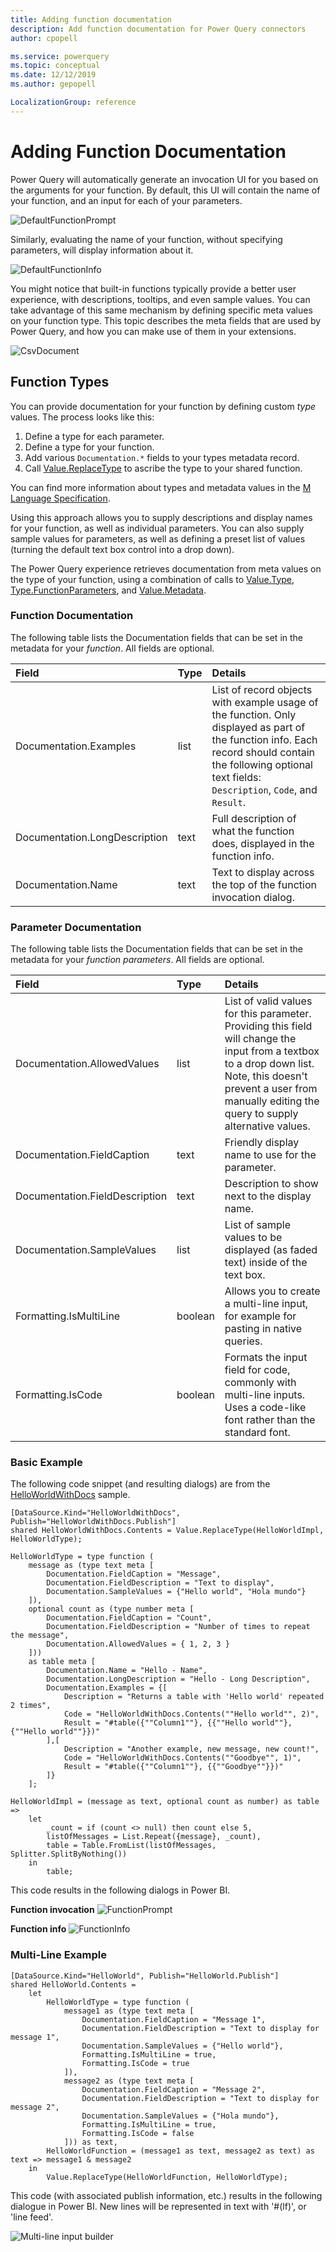 ```yaml
---
title: Adding function documentation
description: Add function documentation for Power Query connectors
author: cpopell

ms.service: powerquery
ms.topic: conceptual
ms.date: 12/12/2019
ms.author: gepopell

LocalizationGroup: reference
---
```


# Adding Function Documentation

Power Query will automatically generate an invocation UI for you based on the arguments for your function. By default, this UI will contain the name of your function, and an input for each of your parameters. 

![DefaultFunctionPrompt](images/defaultFunctionPrompt.png "Function prompt")

Similarly, evaluating the name of your function, without specifying parameters, will display information about it. 

![DefaultFunctionInfo](images/defaultFunctionInfo.png "Function info")

You might notice that built-in functions typically provide a better user experience, with descriptions, tooltips, and even sample values. You can take advantage of this same mechanism by defining specific meta values on your function type. This topic describes the meta fields that are used by Power Query, and how you can make use of them in your extensions. 

![CsvDocument](images/csvDocument.png "Function info for Csv.Document")

## Function Types

You can provide documentation for your function by defining custom *type* values. The process looks like this:

1. Define a type for each parameter.
2. Define a type for your function.
3. Add various `Documentation.*` fields to your types metadata record.
3. Call [Value.ReplaceType](/powerquery-m/value-replacetype) to ascribe the type to your shared function.

You can find more information about types and metadata values in the [M Language Specification](/powerquery-m/power-query-m-language-specification).

Using this approach allows you to supply descriptions and display names for your function, as well as individual parameters. You can also supply sample values for parameters, as well as defining a preset list of values (turning the default text box control into a drop down).

The Power Query experience retrieves documentation from meta values on the type of your function, using a combination of calls to [Value.Type](/powerquery-m/value-type), [Type.FunctionParameters](/powerquery-m/type-functionparameters), and [Value.Metadata](/powerquery-m/value-metadata).

### Function Documentation
The following table lists the Documentation fields that can be set in the metadata for your *function*. All fields are optional.

| Field                         | Type    | Details                                                                                                                                                                                                                                                                                                                    |
|:------------------------------|:--------|:---------------------------------------------------------------------------------------------------------------------------------------------------------------------------------------------------------------------------------------------------------------------------------------------------------------------------|
| Documentation.Examples        | list    | List of record objects with example usage of the function. Only displayed as part of the function info. Each record should contain the following optional text fields: `Description`, `Code`, and `Result`. |
| Documentation.LongDescription | text    | Full description of what the function does, displayed in the function info. |
| Documentation.Name     | text    | Text to display across the top of the function invocation dialog. |

### Parameter Documentation
The following table lists the Documentation fields that can be set in the metadata for your *function parameters*. All fields are optional.

| Field                          | Type    | Details                                                                                                                                                                                                                                                                                                                    |
|:-------------------------------|:-------|:-----------------------------------------------------------------------------------------------------------------------------------------------------------------------------------------------------------------------|
| Documentation.AllowedValues    | list   | List of valid values for this parameter. Providing this field will change the input from a textbox to a drop down list. Note, this doesn't prevent a user from manually editing the query to supply alternative values. |
| Documentation.FieldCaption     | text   | Friendly display name to use for the parameter.                                                                                                                                                                        |
| Documentation.FieldDescription | text   | Description to show next to the display name.                                                                                                                                                                          |
| Documentation.SampleValues     | list   | List of sample values to be displayed (as faded text) inside of the text box.                                                                                                                                          |
| Formatting.IsMultiLine | boolean | Allows you to create a multi-line input, for example for pasting in native queries. |
| Formatting.IsCode | boolean | Formats the input field for code, commonly with multi-line inputs. Uses a code-like font rather than the standard font.|

### Basic Example
The following code snippet (and resulting dialogs) are from the [HelloWorldWithDocs](https://github.com/Microsoft/DataConnectors/tree/master/samples/HelloWorldWithDocs) sample.

```
[DataSource.Kind="HelloWorldWithDocs", Publish="HelloWorldWithDocs.Publish"]
shared HelloWorldWithDocs.Contents = Value.ReplaceType(HelloWorldImpl, HelloWorldType);

HelloWorldType = type function (
    message as (type text meta [
        Documentation.FieldCaption = "Message",
        Documentation.FieldDescription = "Text to display",
        Documentation.SampleValues = {"Hello world", "Hola mundo"}
    ]),
    optional count as (type number meta [
        Documentation.FieldCaption = "Count",
        Documentation.FieldDescription = "Number of times to repeat the message",
        Documentation.AllowedValues = { 1, 2, 3 }
    ]))
    as table meta [
        Documentation.Name = "Hello - Name",
        Documentation.LongDescription = "Hello - Long Description",
        Documentation.Examples = {[
            Description = "Returns a table with 'Hello world' repeated 2 times",
            Code = "HelloWorldWithDocs.Contents(""Hello world"", 2)",
            Result = "#table({""Column1""}, {{""Hello world""}, {""Hello world""}})"
        ],[
            Description = "Another example, new message, new count!",
            Code = "HelloWorldWithDocs.Contents(""Goodbye"", 1)",
            Result = "#table({""Column1""}, {{""Goodbye""}})"
        ]}
    ];

HelloWorldImpl = (message as text, optional count as number) as table =>
    let
        _count = if (count <> null) then count else 5,
        listOfMessages = List.Repeat({message}, _count),
        table = Table.FromList(listOfMessages, Splitter.SplitByNothing())
    in
        table;
```

This code results in the following dialogs in Power BI. 

**Function invocation**
![FunctionPrompt](images/helloWorldWithDocs.png "Hello world with docs prompt")

**Function info**
![FunctionInfo](images/helloWorldWithDocsInfo.png "Hello world with docs function info")

### Multi-Line Example

```
[DataSource.Kind="HelloWorld", Publish="HelloWorld.Publish"]
shared HelloWorld.Contents =
    let
        HelloWorldType = type function (
            message1 as (type text meta [
                Documentation.FieldCaption = "Message 1",
                Documentation.FieldDescription = "Text to display for message 1",
                Documentation.SampleValues = {"Hello world"},
                Formatting.IsMultiLine = true,
                Formatting.IsCode = true
            ]),
            message2 as (type text meta [
                Documentation.FieldCaption = "Message 2",
                Documentation.FieldDescription = "Text to display for message 2",
                Documentation.SampleValues = {"Hola mundo"},
                Formatting.IsMultiLine = true,
                Formatting.IsCode = false
            ])) as text,
        HelloWorldFunction = (message1 as text, message2 as text) as text => message1 & message2
    in
        Value.ReplaceType(HelloWorldFunction, HelloWorldType);
```

This code (with associated publish information, etc.) results in the following dialogue in Power BI. New lines will be represented in text with '#(lf)', or 'line feed'.

![Multi-line input builder](images/helloWorldMultiline.png)
